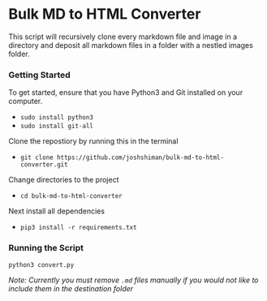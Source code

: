 # Bulk MD to HTML Converter

This script will recursively clone every markdown file and image in a directory and deposit all markdown files in a folder with a nestled images folder.

### Getting Started

To get started, ensure that you have Python3 and Git installed on your computer.

- `sudo install python3`
- `sudo install git-all`

Clone the repostiory by running this in the terminal

- `git clone https://github.com/joshshiman/bulk-md-to-html-converter.git`

Change directories to the project

- `cd bulk-md-to-html-converter`

Next install all dependencies

- `pip3 install -r requirements.txt`

### Running the Script

`python3 convert.py`

*Note: Currently you must remove `.md` files manually if you would not like to include them in the destination folder*